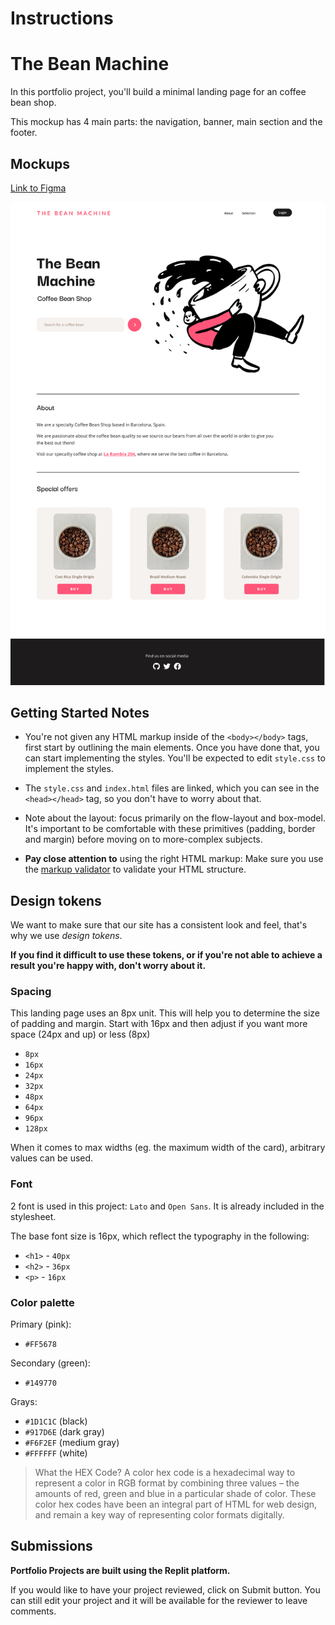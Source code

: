 # Instructions  

# The Bean Machine

In this portfolio project, you'll build a minimal landing page for an coffee bean shop.

This mockup has 4 main parts: the navigation, banner, main section and the footer.

## Mockups


[Link to Figma](https://www.figma.com/file/p12TxtRoy5rQth8S1WuUcY/Mimo-Dev-%C2%B7-Oct-'21-Cohort?node-id=91%3A104)



!["alt text"](assets/bean_machine_desktop.jpg)


## Getting Started Notes

- You're not given any HTML markup inside of the `<body></body>` tags, first start by outlining the main elements. Once you have done that, you can start implementing the styles. You'll be expected to edit `style.css` to implement the styles. 

- The `style.css` and `index.html` files are linked, which you can see in the `<head></head>` tag, so you don't have to worry about that. 
  
- Note about the layout: focus primarily on the flow-layout and box-model. It's important to be comfortable with these primitives (padding, border and margin) before moving on to more-complex subjects.

  

- **Pay close attention to** using the right HTML markup: Make sure you use the [markup validator](https://validator.w3.org/) to validate your HTML structure.

## Design tokens

We want to make sure that our site has a consistent look and feel, that's why we use _design tokens_.


**If you find it difficult to use these tokens, or if you're not able to achieve a result you're happy with, don't worry about it.** 

### Spacing

This landing page uses an 8px unit. This will help you to determine the size of padding and margin. Start with 16px and then adjust if you want more space (24px and up) or less (8px)

- `8px`
- `16px`
- `24px`
- `32px`
- `48px`
- `64px`
- `96px`
- `128px`

When it comes to max widths (eg. the maximum width of the card), arbitrary values can be used.

### Font

2 font is used in this project: `Lato` and `Open Sans`. It is already included in the stylesheet.

The base font size is 16px, which reflect the typography in the following:

- `<h1>` - `40px`
- `<h2>` - `36px`
- `<p>` - `16px`

### Color palette

Primary (pink):

- `#FF5678`

Secondary (green):

- `#149770`

Grays:

- `#1D1C1C` (black)
- `#917D6E` (dark gray)
- `#F6F2EF` (medium gray)
- `#FFFFFF` (white)

> What the HEX Code?
>A color hex code is a hexadecimal way to represent a color in RGB format by combining three values – the amounts of red, green and blue in a particular shade of color.
> These color hex codes have been an integral part of HTML for web design, and remain a key way of representing color formats digitally.

## Submissions

**Portfolio Projects are built using the Replit platform.** 

If you would like to have your project reviewed, click on Submit button. You can still edit your project and it will be available for the reviewer to leave comments.